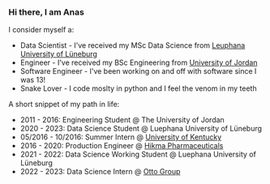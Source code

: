 ### Hi there, I am Anas

I consider myself a:
* Data Scientist - I've received my MSc Data Science from [Leuphana University of Lüneburg](https://www.leuphana.de/en/university.html)
* Engineer - I've received my BSc Engineering from [University of Jordan](http://ju.edu.jo/Home.aspx)
* Software Engineer - I've been working on and off with software since I was 13!
* Snake Lover - I code moslty in python and I feel the venom in my teeth 

A short snippet of my path in life:
* 2011 - 2016: Engineering Student @ The University of Jordan
* 2020 - 2023: Data Science Student @ Luephana University of Lüneburg
* 05/2016 - 10/2016: Summer Intern @ [University of Kentucky](https://www.uky.edu/)
* 2016 - 2020: Production Engineer @ [Hikma Pharmaceuticals](https://www.hikma.com/home/)
* 2021 - 2022: Data Science Working Student @ Luephana University of Lüneburg
* 2022 - 2023: Data Science Intern @ [Otto Group](https://www.ottogroup.com/de/)

<!--
**ansuff/ansuff** is a ✨ _special_ ✨ repository because its `README.md` (this file) appears on your GitHub profile.

Here are some ideas to get you started:

- 🔭 I’m currently working on ...
- 🌱 I’m currently learning ...
- 👯 I’m looking to collaborate on ...
- 🤔 I’m looking for help with ...
- 💬 Ask me about ...
- 📫 How to reach me: ...a
- 😄 Pronouns: ...
- ⚡ Fun fact: ...
-->
